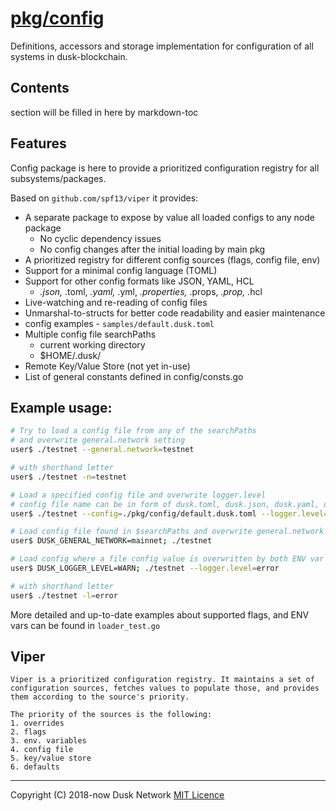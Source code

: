 # [pkg/config](./pkg/config)

Definitions, accessors and storage implementation for configuration of all
systems in dusk-blockchain.

<!-- ToC start -->

## Contents

section will be filled in here by markdown-toc

<!-- ToC end -->

## Features

Config package is here to provide a prioritized configuration registry for all subsystems/packages.

Based on `github.com/spf13/viper` it provides:

* A separate package to expose by value all loaded configs to any node package
    * No cyclic dependency issues
    * No config changes after the initial loading by main pkg
* A prioritized registry for different config sources \(flags, config file, env\)
* Support for a minimal config language \(TOML\)
* Support for other config formats like JSON, YAML, HCL
    * _.json,_ .toml, _.yaml,_ .yml, _.properties,_ .props, _.prop,_ .hcl
* Live-watching and re-reading of config files
* Unmarshal-to-structs for better code readability and easier maintenance
* config examples - `samples/default.dusk.toml`
* Multiple config file searchPaths
    * current working directory
    * $HOME/.dusk/
* Remote Key/Value Store \(not yet in-use\)
* List of general constants defined in config/consts.go

## Example usage:

```bash
# Try to load a config file from any of the searchPaths
# and overwrite general.network setting
user$ ./testnet --general.network=testnet

# with shorthand letter
user$ ./testnet -n=testnet

# Load a specified config file and overwrite logger.level
# config file name can be in form of dusk.toml, dusk.json, dusk.yaml, dusk.tf
user$ ./testnet --config=./pkg/config/default.dusk.toml --logger.level=error

# Load config file found in $searchPaths and overwrite general.network value
user$ DUSK_GENERAL_NETWORK=mainnet; ./testnet

# Load config where a file config value is overwritten by both ENV var and CLI flag but CLI flag has higher priority
user$ DUSK_LOGGER_LEVEL=WARN; ./testnet --logger.level=error

# with shorthand letter
user$ ./testnet -l=error
```

More detailed and up-to-date examples about supported flags, and ENV vars can be found in `loader_test.go`

## Viper

```text
Viper is a prioritized configuration registry. It maintains a set of configuration sources, fetches values to populate those, and provides them according to the source's priority.

The priority of the sources is the following:
1. overrides
2. flags
3. env. variables
4. config file
5. key/value store
6. defaults
```

<!-- 
# to regenerate this file's table of contents:
markdown-toc README.md --replace --skip-headers 2 --inline --header "##  Contents"
-->

---
Copyright (C) 2018-now Dusk Network
[MIT Licence](https://github.com/dusk-network/dusk-blockchain/blob/master/LICENSE)